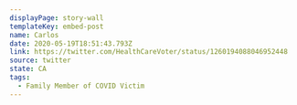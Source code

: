 ```yaml
---
displayPage: story-wall
templateKey: embed-post
name: Carlos
date: 2020-05-19T18:51:43.793Z
link: https://twitter.com/HealthCareVoter/status/1260194088046952448
source: twitter
state: CA
tags:
  - Family Member of COVID Victim
---
```

